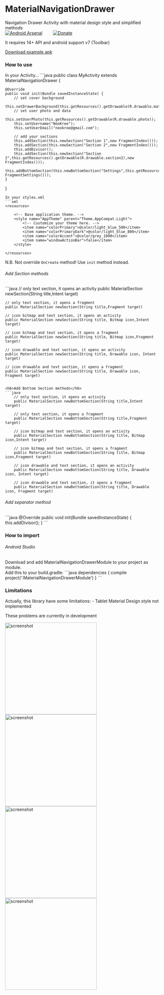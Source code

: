 MaterialNavigationDrawer
========================

Navigation Drawer Activity with material design style and simplified methods<br>
[![Android Arsenal](https://img.shields.io/badge/Android%20Arsenal-MaterialNavigationDrawer-brightgreen.svg?style=flat)](https://android-arsenal.com/details/1/1114)&ensp;&ensp;&ensp;&ensp;&ensp;[![Donate](https://www.paypalobjects.com/en_GB/i/btn/btn_donate_LG.gif)](https://www.paypal.com/cgi-bin/webscr?cmd=_s-xclick&hosted_button_id=K4GJELZKNEF68)

It requires 14+ API and android support v7 (Toolbar)<br>

[Download example apk](https://raw.github.com/neokree/MaterialNavigationDrawer/master/example.apk)<br>

<h3>How to use</h3>
In your Activity...
```java
public class MyActivity extends MaterialNavigationDrawer {

    @Override
    public void init(Bundle savedInstanceState) {
        // set cover background
        this.setDrawerBackground(this.getResources().getDrawable(R.drawable.mat1));
        // set user photo and data
        this.setUserPhoto(this.getResources().getDrawable(R.drawable.photo));
        this.setUsername("NeoKree");
        this.setUserEmail("neokree@gmail.com");

        // add your sections
        this.addSection(this.newSection("Section 1",new FragmentIndex()));
        this.addSection(this.newSection("Section 2",new FragmentIndex()));
        this.addDivisor();
        this.addSection(this.newSection("Section 2",this.getResources().getDrawable(R.drawable.section2),new FragmentIndex()));
        this.addBottomSection(this.newBottomSection("Settings",this.getResources().getDrawable(R.drawable.settings),new FragmentSettings()));
    }

}
```
In your styles.xml
```xml
<resources>

    <!-- Base application theme. -->
    <style name="AppTheme" parent="Theme.AppCompat.Light">
        <!-- Customize your theme here. -->
        <item name="colorPrimary">@color/light_blue_500</item>
        <item name="colorPrimaryDark">@color/light_blue_800</item>
        <item name="colorAccent">@color/grey_1000</item>
        <item name="windowActionBar">false</item>
    </style>

</resources>
```
N.B. Not override <code>OnCreate</code> method! Use <code>init</code> method instead.<br>
<h6>Add Section methods</h6>
```java
    // only text section, it opens an activity
    public MaterialSection newSection(String title,Intent target)
    
    // only text section, it opens a fragment
    public MaterialSection newSection(String title,Fragment target)
    
    // icon bitmap and text section, it opens an activity
    public MaterialSection newSection(String title, Bitmap icon,Intent target)
    
    // icon bitmap and text section, it opens a fragment
    public MaterialSection newSection(String title, Bitmap icon,Fragment target)
    
    // icon drawable and text section, it opens an activity
    public MaterialSection newSection(String title, Drawable icon, Intent target)
    
    // icon drawable and text section, it opens a fragment
    public MaterialSection newSection(String title, Drawable icon, Fragment target)
```

<h6>Add Bottom Section methods</h6>
```java
    // only text section, it opens an activity
    public MaterialSection newBottomSection(String title,Intent target)
    
    // only text section, it opens a fragment
    public MaterialSection newBottomSection(String title,Fragment target)
    
    // icon bitmap and text section, it opens an activity
    public MaterialSection newBottomSection(String title, Bitmap icon,Intent target)
    
    // icon bitmap and text section, it opens a fragment
    public MaterialSection newBottomSection(String title, Bitmap icon,Fragment target)
    
    // icon drawable and text section, it opens an activity
    public MaterialSection newBottomSection(String title, Drawable icon, Intent target)
    
    // icon drawable and text section, it opens a fragment
    public MaterialSection newBottomSection(String title, Drawable icon, Fragment target)
```

<h6>Add separator method</h6>
```java
@Override
    public void init(Bundle savedInstanceState) {
        this.addDivisor();
    }
```

<h3>How to import </h3>
<h6>Android Studio</h6>
Download and add MaterialNavigationDrawerModule to your project as module.<br>
Add this to your build.gradle:
```java 
dependencies {
    compile project(':MaterialNavigationDrawerModule')
}
```

<h3>Limitations</h3>
Actually, this library have some limitations: 
- Tablet Material Design style not implemented

These problems are currently in development

<img src="https://raw.github.com/neokree/MaterialNavigationDrawer/master/screen1.png" alt="screenshot" width="300px" height="auto" />
<img src="https://raw.github.com/neokree/MaterialNavigationDrawer/master/screen2.png" alt="screenshot" width="300px" height="auto" />
<img src="https://raw.github.com/neokree/MaterialNavigationDrawer/master/screen3.png" alt="screenshot" width="300px" height="auto" />
<img src="https://raw.github.com/neokree/MaterialNavigationDrawer/master/screen4.png" alt="screenshot" width="300px" height="auto" />
